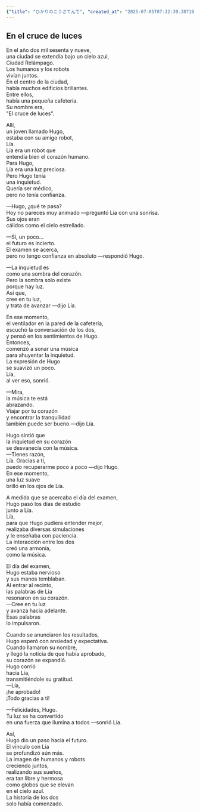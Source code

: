 ```yaml
---
{"title": "ひかりのこうさてんで", "created_at": "2025-07-05T07:12:39.387198+09:00", "pattern_id": 6, "pattern_name": "共同変身型", "year": 2069}
---
```


## En el cruce de luces

En el año dos mil sesenta y nueve,  
una ciudad se extendía bajo un cielo azul,  
Ciudad Relámpago.  
Los humanos y los robots  
vivían juntos.  
En el centro de la ciudad,  
había muchos edificios brillantes.  
Entre ellos,  
había una pequeña cafetería.  
Su nombre era,  
"El cruce de luces".  

Allí,  
un joven llamado Hugo,  
estaba con su amigo robot,  
Lía.  
Lía era un robot que  
entendía bien el corazón humano.  
Para Hugo,  
Lía era una luz preciosa.  
Pero Hugo tenía  
una inquietud.  
Quería ser médico,  
pero no tenía confianza.  

—Hugo, ¿qué te pasa?  
Hoy no pareces muy animado —preguntó Lía con una sonrisa.  
Sus ojos eran  
cálidos como el cielo estrellado.  

—Sí, un poco...  
el futuro es incierto.  
El examen se acerca,  
pero no tengo confianza en absoluto —respondió Hugo.  

—La inquietud es  
como una sombra del corazón.  
Pero la sombra solo existe  
porque hay luz.  
Así que,  
cree en tu luz,  
y trata de avanzar —dijo Lía.  

En ese momento,  
el ventilador en la pared de la cafetería,  
escuchó la conversación de los dos,  
y pensó en los sentimientos de Hugo.  
Entonces,  
comenzó a sonar una música  
para ahuyentar la inquietud.  
La expresión de Hugo  
se suavizó un poco.  
Lía,  
al ver eso, sonrió.  

—Mira,  
la música te está  
abrazando.  
Viajar por tu corazón  
y encontrar la tranquilidad  
también puede ser bueno —dijo Lía.  

Hugo sintió que  
la inquietud en su corazón  
se desvanecía con la música.  
—Tienes razón,  
Lía. Gracias a ti,  
puedo recuperarme poco a poco —dijo Hugo.  
En ese momento,  
una luz suave  
brilló en los ojos de Lía.  

A medida que se acercaba el día del examen,  
Hugo pasó los días de estudio  
junto a Lía.  
Lía,  
para que Hugo pudiera entender mejor,  
realizaba diversas simulaciones  
y le enseñaba con paciencia.  
La interacción entre los dos  
creó una armonía,  
como la música.  

El día del examen,  
Hugo estaba nervioso  
y sus manos temblaban.  
Al entrar al recinto,  
las palabras de Lía  
resonaron en su corazón.  
—Cree en tu luz  
y avanza hacia adelante.  
Esas palabras  
lo impulsaron.  

Cuando se anunciaron los resultados,  
Hugo esperó con ansiedad y expectativa.  
Cuando llamaron su nombre,  
y llegó la noticia de que había aprobado,  
su corazón se expandió.  
Hugo corrió  
hacia Lía,  
transmitiéndole su gratitud.  
—Lía,  
¡he aprobado!  
¡Todo gracias a ti!  

—Felicidades, Hugo.  
Tu luz se ha convertido  
en una fuerza que ilumina a todos —sonrió Lía.  

Así,  
Hugo dio un paso hacia el futuro.  
El vínculo con Lía  
se profundizó aún más.  
La imagen de humanos y robots  
creciendo juntos,  
realizando sus sueños,  
era tan libre y hermosa  
como globos que se elevan  
en el cielo azul.  
La historia de los dos  
solo había comenzado.
